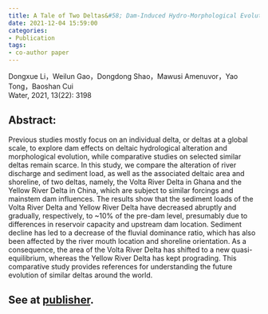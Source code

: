 ```yaml
---
title: A Tale of Two Deltas&#58; Dam-Induced Hydro-Morphological Evolution of the Volta River Delta (Ghana) and Yellow River Delta (China)
date: 2021-12-04 15:59:00
categories:
- Publication
tags:
- co-author paper
---
```


<p> Dongxue Li，Weilun Gao，Dongdong Shao，Mawusi Amenuvor，Yao Tong，Baoshan Cui <br/> Water, 2021, 13(22): 3198 </p>

## Abstract:
Previous studies mostly focus on an individual delta, or deltas at a global scale, to explore dam effects on deltaic hydrological alteration and morphological evolution, while comparative studies on selected similar deltas remain scarce. In this study, we compare the alteration of river discharge and sediment load, as well as the associated deltaic area and shoreline, of two deltas, namely, the Volta River Delta in Ghana and the Yellow River Delta in China, which are subject to similar forcings and mainstem dam influences. The results show that the sediment loads of the Volta River Delta and Yellow River Delta have decreased abruptly and gradually, respectively, to ~10% of the pre-dam level, presumably due to differences in reservoir capacity and upstream dam location. Sediment decline has led to a decrease of the fluvial dominance ratio, which has also been affected by the river mouth location and shoreline orientation. As a consequence, the area of the Volta River Delta has shifted to a new quasi-equilibrium, whereas the Yellow River Delta has kept prograding. This comparative study provides references for understanding the future evolution of similar deltas around the world.

## See at [publisher](https://www.mdpi.com/2073-4441/13/22/3198).
